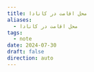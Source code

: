 ```yaml
---
title: محل اقامت در کانادا
aliases:
  - محل اقامت در کانادا
tags:
  - note
date: 2024-07-30
draft: false
direction: auto
---
```




